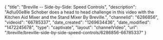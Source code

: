 {
    "title": "Breville -- Side-by-Side: Speed Controls",
    "description": "Ad\u00e8le Schober does a head to head challenge in this video with the Kitchen Aid Mixer and the Stand Mixer By Breville.",
    "channelid": "6286856",
    "videoid": "66785337",
    "date_created": "1269634436",
    "date_modified": "1472245678",
    "type": "captivate",
    "layout": "channelVideo",
    "url": "\/breville\/breville-side-by-side-speed-controls\/6286856-66785337"
}